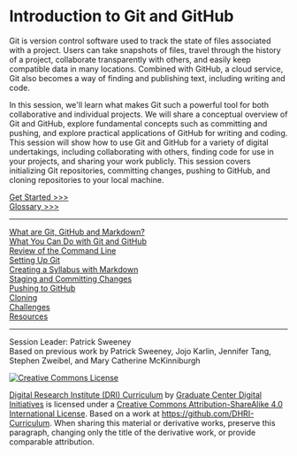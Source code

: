 # Introduction to Git and GitHub

Git is version control software used to track the state of files associated with a project. Users can take snapshots of files, travel through the history of a project, collaborate transparently with others, and easily keep compatible data in many locations. Combined with GitHub, a cloud service, Git also becomes a way of finding and publishing text, including writing and code.

In this session, we'll learn what makes Git such a powerful tool for both collaborative and individual projects. We will share a conceptual overview of Git and GitHub, explore fundamental concepts such as committing and pushing, and explore practical applications of GitHub for writing and coding. This session will show how to use Git and GitHub for a variety of digital undertakings, including collaborating with others, finding code for use in your projects, and sharing your work publicly. This session covers initializing Git repositories, committing changes, pushing to GitHub, and cloning repositories to your local machine.

[Get Started >>>](sections/concept.md)  
[Glossary >>>](https://github.com/DHRI-Curriculum/glossary/blob/master/sections/git.md#git)  

-----

[What are Git, GitHub and Markdown?](sections/concept.md)  
[What You Can Do with Git and GitHub](sections/examples.md)  
[Review of the Command Line](sections/commandline.md)  
[Setting Up Git](sections/gitconfig.md)  
[Creating a Syllabus with Markdown](sections/markdown.md)  
[Staging and Committing Changes](sections/gitaction.md)  
[Pushing to GitHub](sections/github.md)  
[Cloning ](sections/cloning.md)  
[Challenges](sections/challenge.md)  
[Resources](sections/resources.md)  

-----

Session Leader: Patrick Sweeney  
Based on previous work by Patrick Sweeney, Jojo Karlin, Jennifer Tang, Stephen Zweibel, and Mary Catherine McKinniburgh  

[![Creative Commons License](https://i.creativecommons.org/l/by-sa/4.0/88x31.png)](http://creativecommons.org/licenses/by-sa/4.0/)

[Digital Research Institute (DRI) Curriculum](http://purl.org/dc/terms/) by [Graduate Center Digital Initiatives](https://gcdi.commons.gc.cuny.edu/) is licensed under a [Creative Commons Attribution-ShareAlike 4.0 International License](http://creativecommons.org/licenses/by-sa/4.0/). Based on a work at <https://github.com/DHRI-Curriculum>. When sharing this material or derivative works, preserve this paragraph, changing only the title of the derivative work, or provide comparable attribution.
